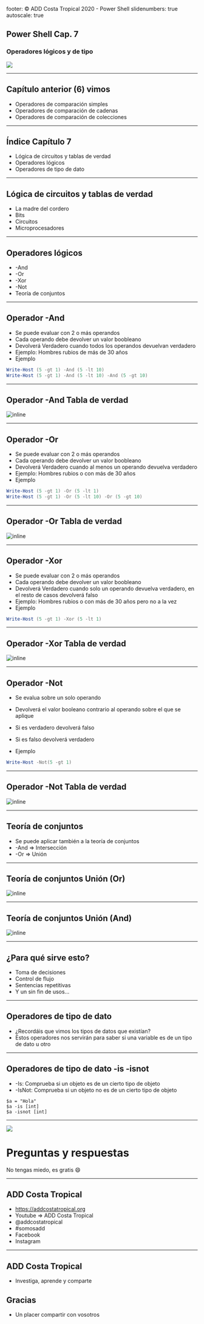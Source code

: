 footer: © ADD Costa Tropical 2020 - Power Shell
slidenumbers: true
autoscale: true
<!-- slide-transition: true -->

## Power Shell Cap. 7

### Operadores lógicos y de tipo

![](WindowsPowerShell.jpg)

---

## Capítulo anterior (6) vimos

- Operadores de comparación simples
- Operadores de comparación de cadenas
- Operadores de comparación de colecciones

---

## Índice Capítulo 7

- Lógica de circuitos y tablas de verdad
- Operadores lógicos
- Operadores de tipo de dato

---

## Lógica de circuitos y tablas de verdad

- La madre del cordero
- Bits
- Circuitos
- Microprocesadores

---

## Operadores lógicos

- -And
- -Or
- -Xor
- -Not
- Teoría de conjuntos

---

## Operador -And

- Se puede evaluar con 2 o más operandos
- Cada operando debe devolver un valor boobleano
- Devolverá Verdadero cuando todos los operandos devuelvan verdadero
- Ejemplo: Hombres rubios de más de 30 años
- Ejemplo

```powershell
Write-Host (5 -gt 1) -And (5 -lt 10)
Write-Host (5 -gt 1) -And (5 -lt 10) -And (5 -gt 10)
```

---

## Operador -And Tabla de verdad

![inline](and.png)

---

## Operador -Or

- Se puede evaluar con 2 o más operandos
- Cada operando debe devolver un valor boobleano
- Devolverá Verdadero cuando al menos un operando devuelva verdadero
- Ejemplo: Hombres rubios o con más de 30 años
- Ejemplo

```powershell
Write-Host (5 -gt 1) -Or (5 -lt 1)
Write-Host (5 -gt 1) -Or (5 -lt 10) -Or (5 -gt 10)
```

---

## Operador -Or Tabla de verdad

![inline](or.jpg)

---

## Operador -Xor

- Se puede evaluar con 2 o más operandos
- Cada operando debe devolver un valor boobleano
- Devolverá Verdadero cuando solo un operando devuelva verdadero, en el resto de casos devolverá falso
- Ejemplo: Hombres rubios o con más de 30 años pero no a la vez
- Ejemplo

```powershell
Write-Host (5 -gt 1) -Xor (5 -lt 1)
```

---

## Operador -Xor Tabla de verdad

![inline](xor.jpg)

---

## Operador -Not

- Se evalua sobre un solo operando
- Devolverá el valor booleano contrario al operando sobre el que se aplique
- Si es verdadero devolverá falso
- Si es falso devolverá verdadero

- Ejemplo

```powershell
Write-Host -Not(5 -gt 1)
```

---

## Operador -Not Tabla de verdad

![inline](not.jpg)

---

## Teoría de conjuntos

- Se puede aplicar también a la teoría de conjuntos
- -And => Intersección
- -Or =>  Unión

---

## Teoría de conjuntos Unión (Or)

![inline](union.png)

---

## Teoría de conjuntos Unión (And)

![inline](interseccion.png)

---

## ¿Para qué sirve esto?

- Toma de decisiones
- Control de flujo
- Sentencias repetitivas
- Y un sin fin de usos...

---

## Operadores de tipo de dato

- ¿Recordáis que vimos los tipos de datos que existían?
- Estos operadores nos servirán para saber si una variable es de un tipo de dato u otro

---

## Operadores de tipo de dato -is -isnot

- -Is: Comprueba si un objeto es de un cierto tipo de objeto
- -IsNot: Comprueba si un objeto no es de un cierto tipo de objeto

```
$a = "Hola"
$a -is [int]
$a -isnot [int]
```

---

![](https://media.giphy.com/media/26BRzQS5HXcEWM7du/giphy.gif)
# Preguntas y respuestas
No tengas miedo, es gratis :smile:

---

## ADD Costa Tropical

- https://addcostatropical.org
- Youtube => ADD Costa Tropical
- @addcostatropical
- #somosadd
- Facebook
- Instagram

---

## ADD Costa Tropical
- Investiga, aprende y comparte

## Gracias
- Un placer compartir con vosotros
